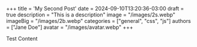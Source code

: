 +++
title = 'My Second Post'
date = 2024-09-10T13:20:36-03:00
draft = true
description = "This is a description"
image = "/images/2s.webp"
imageBig = "/images/2b.webp"
categories = ["general", "css", "js"]
authors = ["Jane Doe"]
avatar = "/images/avatar.webp"
+++

Test Content